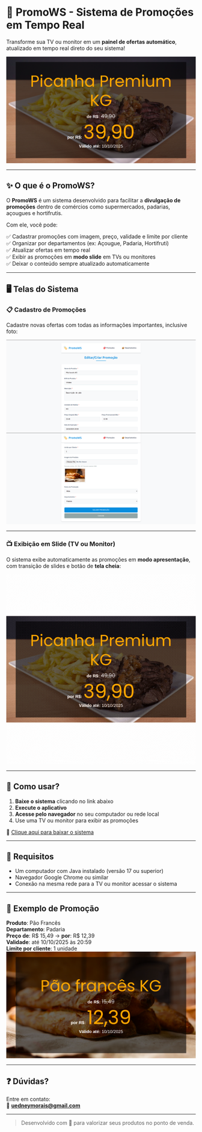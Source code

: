 # 🛒 PromoWS - Sistema de Promoções em Tempo Real

Transforme sua TV ou monitor em um **painel de ofertas automático**, atualizado em tempo real direto do seu sistema!

![Banner](docs/img/banner-promows.png)

---

## ✨ O que é o PromoWS?

O **PromoWS** é um sistema desenvolvido para facilitar a **divulgação de promoções** dentro de comércios como supermercados, padarias, açougues e hortifrutis.

Com ele, você pode:

✅ Cadastrar promoções com imagem, preço, validade e limite por cliente  
✅ Organizar por departamentos (ex: Açougue, Padaria, Hortifruti)  
✅ Atualizar ofertas em tempo real  
✅ Exibir as promoções em **modo slide** em TVs ou monitores  
✅ Deixar o conteúdo sempre atualizado automaticamente

---

## 🖥️ Telas do Sistema

### 📋 Cadastro de Promoções

Cadastre novas ofertas com todas as informações importantes, inclusive foto:

![Tela de Cadastro](docs/img/cadastro-promocao.png)
![Tela de Cadastro](docs/img/cadastro-promocao-2.png)

---

### 📺 Exibição em Slide (TV ou Monitor)

O sistema exibe automaticamente as promoções em **modo apresentação**, com transição de slides e botão de **tela cheia**:

![Tela de Slide](docs/img/promotions-slide.gif)

---

## 🚀 Como usar?

1. **Baixe o sistema** clicando no link abaixo
2. **Execute o aplicativo**
3. **Acesse pelo navegador** no seu computador ou rede local
4. Use uma TV ou monitor para exibir as promoções

🔗 [Clique aqui para baixar o sistema](https://github.com/**seuusuario**/**seurepositorio**/releases)

---

## 📌 Requisitos

- Um computador com Java instalado (versão 17 ou superior)  
- Navegador Google Chrome ou similar  
- Conexão na mesma rede para a TV ou monitor acessar o sistema  

---

## 📆 Exemplo de Promoção

**Produto**: Pão Francês  
**Departamento**: Padaria  
**Preço de**: R$ 15,49 → **por**: R$ 12,39  
**Validade**: até 10/10/2025 às 20:59  
**Limite por cliente**: 1 unidade  
![Produto](docs/img/pao.png)

---

## ❓ Dúvidas?

Entre em contato:  
📧 **uedneymorais@gmail.com**

---

> Desenvolvido com 💙 para valorizar seus produtos no ponto de venda.
